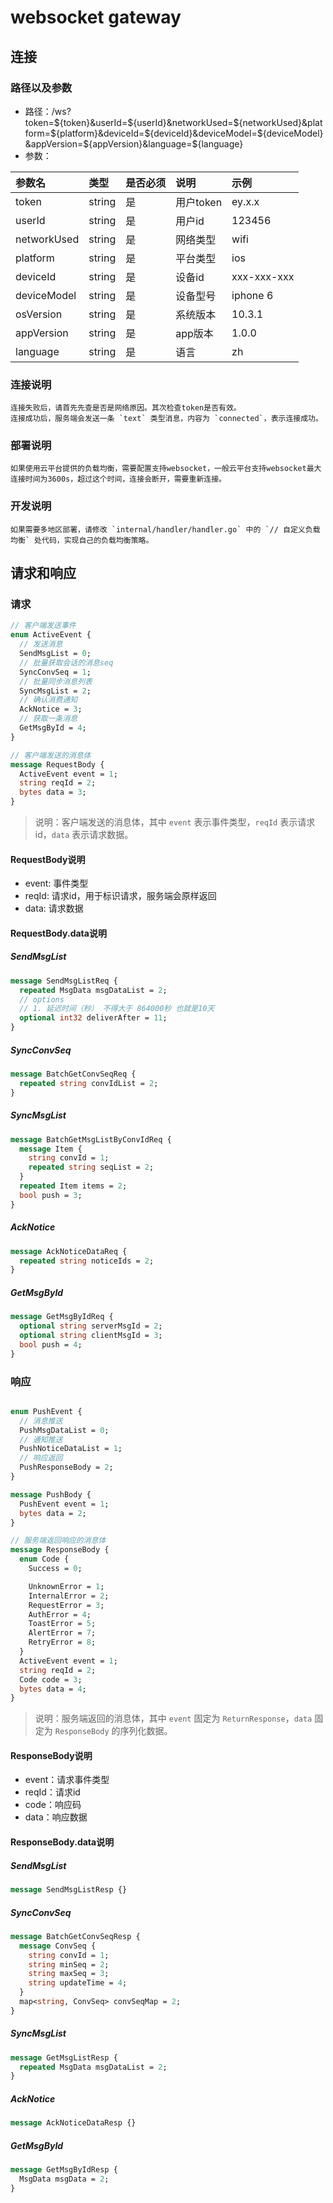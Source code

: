 # websocket gateway

## 连接

### 路径以及参数

- 路径：/ws?token=${token}&userId=${userId}&networkUsed=${networkUsed}&platform=${platform}&deviceId=${deviceId}&deviceModel=${deviceModel}&appVersion=${appVersion}&language=${language}
- 参数：

| 参数名         | 类型     | 是否必须 | 说明      | 示例          |
|:------------|:-------|:-----|:--------|:------------|
| token       | string | 是    | 用户token | ey.x.x      |
| userId      | string | 是    | 用户id    | 123456      |
| networkUsed | string | 是    | 网络类型    | wifi        |
| platform    | string | 是    | 平台类型    | ios         |
| deviceId    | string | 是    | 设备id    | xxx-xxx-xxx |
| deviceModel | string | 是    | 设备型号    | iphone 6    |
| osVersion   | string | 是    | 系统版本    | 10.3.1      |
| appVersion  | string | 是    | app版本   | 1.0.0       |
| language    | string | 是    | 语言      | zh          |

### 连接说明

    连接失败后，请首先先查是否是网络原因。其次检查token是否有效。
    连接成功后，服务端会发送一条 `text` 类型消息，内容为 `connected`，表示连接成功。

### 部署说明

    如果使用云平台提供的负载均衡，需要配置支持websocket，一般云平台支持websocket最大连接时间为3600s，超过这个时间，连接会断开，需要重新连接。

### 开发说明

    如果需要多地区部署，请修改 `internal/handler/handler.go` 中的 `// 自定义负载均衡` 处代码，实现自己的负载均衡策略。

## 请求和响应

### 请求

```protobuf
// 客户端发送事件
enum ActiveEvent {
  // 发送消息
  SendMsgList = 0;
  // 批量获取会话的消息seq
  SyncConvSeq = 1;
  // 批量同步消息列表
  SyncMsgList = 2;
  // 确认消费通知
  AckNotice = 3;
  // 获取一条消息
  GetMsgById = 4;
}

// 客户端发送的消息体
message RequestBody {
  ActiveEvent event = 1;
  string reqId = 2;
  bytes data = 3;
}
```

> 说明：客户端发送的消息体，其中 `event` 表示事件类型，`reqId` 表示请求id，`data` 表示请求数据。

#### RequestBody说明

- event: 事件类型
- reqId: 请求id，用于标识请求，服务端会原样返回
- data: 请求数据

#### RequestBody.data说明

##### SendMsgList

```protobuf
message SendMsgListReq {
  repeated MsgData msgDataList = 2;
  // options
  // 1. 延迟时间（秒） 不得大于 864000秒 也就是10天
  optional int32 deliverAfter = 11;
}
```

##### SyncConvSeq

```protobuf
message BatchGetConvSeqReq {
  repeated string convIdList = 2;
}
```

##### SyncMsgList

```protobuf
message BatchGetMsgListByConvIdReq {
  message Item {
    string convId = 1;
    repeated string seqList = 2;
  }
  repeated Item items = 2;
  bool push = 3;
}
```

##### AckNotice

```protobuf
message AckNoticeDataReq {
  repeated string noticeIds = 2;
}
```

##### GetMsgById

```protobuf
message GetMsgByIdReq {
  optional string serverMsgId = 2;
  optional string clientMsgId = 3;
  bool push = 4;
}
```

### 响应

```protobuf

enum PushEvent {
  // 消息推送
  PushMsgDataList = 0;
  // 通知推送
  PushNoticeDataList = 1;
  // 响应返回
  PushResponseBody = 2;
}

message PushBody {
  PushEvent event = 1;
  bytes data = 2;
}

// 服务端返回响应的消息体
message ResponseBody {
  enum Code {
    Success = 0;

    UnknownError = 1;
    InternalError = 2;
    RequestError = 3;
    AuthError = 4;
    ToastError = 5;
    AlertError = 7;
    RetryError = 8;
  }
  ActiveEvent event = 1;
  string reqId = 2;
  Code code = 3;
  bytes data = 4;
}
```

> 说明：服务端返回的消息体，其中 `event` 固定为 `ReturnResponse`，`data` 固定为 `ResponseBody` 的序列化数据。

#### ResponseBody说明

- event：请求事件类型
- reqId：请求id
- code：响应码
- data：响应数据

#### ResponseBody.data说明

##### SendMsgList

```protobuf
message SendMsgListResp {}
```

##### SyncConvSeq

```protobuf
message BatchGetConvSeqResp {
  message ConvSeq {
    string convId = 1;
    string minSeq = 2;
    string maxSeq = 3;
    string updateTime = 4;
  }
  map<string, ConvSeq> convSeqMap = 2;
}
```

##### SyncMsgList

```protobuf
message GetMsgListResp {
  repeated MsgData msgDataList = 2;
}
```

##### AckNotice

```protobuf
message AckNoticeDataResp {}
```

##### GetMsgById

```protobuf
message GetMsgByIdResp {
  MsgData msgData = 2;
}
```